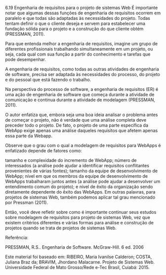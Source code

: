6.19 Engenharia de requisitos para o projeto de sistemas Web
É importante notar que algumas dessas funções de engenharia de requisitos ocorrem em paralelo e que todas são adaptadas às necessidades do projeto. Todas tentam definir o que o cliente deseja e servem para estabelecer uma fundação sólida para o projeto e a construção do que cliente obtém (PRESSMAN, 2011).

Para que entenda melhor a engenharia de requisitos, imagine um grupo de diferentes profissionais trabalhando simultaneamente em um projeto, ou seja, cada qual com sua função a partir do conhecimento e tarefas que pode desempenhar.

A engenharia de requisitos, como todas as outras atividades de engenharia de software, precisa ser adaptada às necessidades do processo, do projeto e do pessoal que está fazendo o trabalho.

Na perspectiva do processo de software, a engenharia de requisitos (ER) é uma ação de engenharia de software que começa durante a atividade de comunicação e continua durante a atividade de modelagem (PRESSMAN, 2011).

O autor enfatiza que, embora seja uma boa ideia analisar o problema antes de começar o projeto, não é verdade que uma análise completa deve preceder todo o projeto. De fato, o projeto de uma parte específica da WebApp exige apenas uma análise daqueles requisitos que afetem apenas essa parte da Webapp. 

Observe que o grau com o qual a modelagem de requisitos para WebApps é enfatizado depende de fatores como:

tamanho e complexidade do incremento de WebApp;
número de interessados (a análise pode ajudar a identificar requisitos conflitantes provenientes de várias fontes);
tamanho da equipe de desenvolvimento de WebApp;
nível em que os membros da equipe de desenvolvimento de WebApps trabalharam juntos antes (a análise pode ajudar a desenvolver um entendimento comum do projeto); e
nível de êxito da organização sendo diretamente dependente do êxito das WebApps.
Em outras palavras, para projetos de sistemas Web, também podemos aplicar tal grau mencionado por Pressman (2011).

Então, você deve refletir sobre como é importante continuar seus estudos sobre modelagem de requisitos para projeto de sistemas Web, vez que existem critérios diferentes e várias formas para análise e construção de projetos quando se trata de projetos de sistemas Web.

Referência:

PRESSMAN, R.S.. Engenharia de Software. McGraw-Hill. 6 ed. 2006

Este material foi baseado em:
RIBEIRO, Maria Ivanilse Calderon; COSTA, Juliana Braz da; BRAVIM, Jhordano Malacarne. Projeto de Sistemas Web. Universidade Federal de Mato Grosso/Rede e-Tec Brasil, Cuiabá: 2015.
